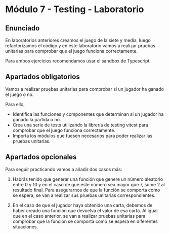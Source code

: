# Módulo 7 - Testing - Laboratorio

## Enunciado

En laboratorios anteriores creamos el juego de la siete y media, luego refactorizamos el código y en este laboratorio vamos a realizar pruebas unitarias para comprobar que el juego funciona correctamente.

Para ambos ejercicios recomendamos usar el sandbox de Typescript.

## Apartados obligatorios

Vamos a realizar pruebas unitarias para comprobar si un jugador ha ganado el juego o no.

Para ello,

- Identifica las funciones y componentes que determinan si un jugador ha ganado la partida o no.
- Crea una serie de tests utilizando la librería de testing vitest para comprobar que el juego funciona correctamente.
- Importa los módulos que fuesen necesarios para poder realizar las pruebas unitarias.

## Apartados opcionales

Para seguir practicando vamos a añadir dos casos más:

1. Habrás tenido que generar una función que genere un número aleatorio entre 0 y 10 y en el caso de que este número sea mayor que 7, sume 2 al resultado final. Para asegurarnos de que la función se comporta como se espera, se van a realizar sus pruebas unitarias correspondientes.

2. En el caso de que el jugador haya obtenido una carta, debemos de haber creado una función que devuelva el valor de esa carta. Al igual que en el caso anterior, se van a realizar pruebas unitarias para comprobar que la función se comporta como se espera en diferentes situaciones.
